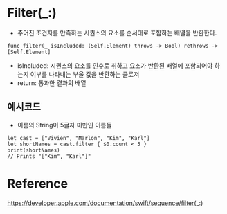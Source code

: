 # Filter(_:)
- 주어진 조건자를 만족하는 시퀀스의 요소를 순서대로 포함하는 배열을 반환한다.  

~~~
func filter(_ isIncluded: (Self.Element) throws -> Bool) rethrows -> [Self.Element]
~~~

- isIncluded: 시퀀스의 요소를 인수로 취하고 요소가 반환된 배열에 포함되어야 하는지 여부를 나타내는 부울 값을 반환하는 클로저
- return: 통과한 결과의 배열

## 예시코드
- 이름의 String이 5글자 미만인 이름들   

~~~
let cast = ["Vivien", "Marlon", "Kim", "Karl"]
let shortNames = cast.filter { $0.count < 5 }
print(shortNames)
// Prints "["Kim", "Karl"]"
~~~

# Reference
https://developer.apple.com/documentation/swift/sequence/filter(_:)  